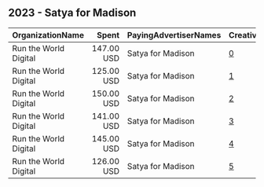 ## 2023 - Satya for Madison 
|OrganizationName|Spent|PayingAdvertiserNames|CreativeUrls|Impressions|Genders|AgeBrackets|CountryCodes|BillingAddresses|CandidateBallotInformation|
|:---|---:|:---|:---|---:|:---|:---|:---|:---|:---|
|Run the World Digital|147.00 USD|Satya for Madison|[0](https://www.snap.com/political-ads/asset/5e73a8319137035e4374dcf4f9737b27cbddfc2c0dbdf096e79d00db915945dc?mediaType=mp4)|10,812||18+|united states|"1324 Spaight St,Madison,53703,US"|Satya Rhodes Conway|
|Run the World Digital|125.00 USD|Satya for Madison|[1](https://www.snap.com/political-ads/asset/a5cc418a9990ef6d0eaf59bc450db4c31568ce359c41f8ebc16a4ebd1dd8bd3e?mediaType=mp4)|10,729||18+|united states|"1324 Spaight St,Madison,53703,US"|Satya Rhodes Conway|
|Run the World Digital|150.00 USD|Satya for Madison|[2](https://www.snap.com/political-ads/asset/97052a6d11f152dff2219d43839b1f7f45e351e91ce5ffc525be6d414f40c385?mediaType=mp4)|11,070||18+|united states|"1324 Spaight St,Madison,53703,US"|Satya Rhodes Conway|
|Run the World Digital|141.00 USD|Satya for Madison|[3](https://www.snap.com/political-ads/asset/813e1fcbdeb3730b5b55849968a84e6628569dc27bfba88a780a87fd28a7fd99?mediaType=mp4)|11,946||18+|united states|"1324 Spaight St,Madison,53703,US"|Satya Rhodes Conway|
|Run the World Digital|145.00 USD|Satya for Madison|[4](https://www.snap.com/political-ads/asset/97052a6d11f152dff2219d43839b1f7f45e351e91ce5ffc525be6d414f40c385?mediaType=mp4)|12,280||18+|united states|"1324 Spaight St,Madison,53703,US"|Satya Rhodes Conway|
|Run the World Digital|126.00 USD|Satya for Madison|[5](https://www.snap.com/political-ads/asset/813e1fcbdeb3730b5b55849968a84e6628569dc27bfba88a780a87fd28a7fd99?mediaType=mp4)|9,225||18+|united states|"1324 Spaight St,Madison,53703,US"|Satya Rhodes Conway|

